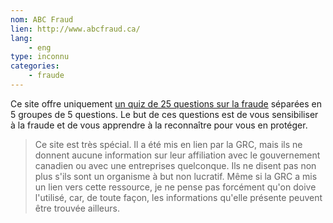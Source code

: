 ```yaml
---
nom: ABC Fraud
lien: http://www.abcfraud.ca/
lang:
    - eng
type: inconnu
categories:
    - fraude
---
```

Ce site offre uniquement [un quiz de 25 questions sur la fraude](http://www.abcfraud.ca/full-quiz/) séparées en 5 groupes de 5 questions. Le but de ces questions est de vous sensibiliser à la fraude et de vous apprendre à la reconnaître pour vous en protéger.  

> Ce site est très spécial. Il a été mis en lien par la GRC, mais ils ne donnent aucune information sur leur affiliation avec le gouvernement canadien ou avec une entreprises quelconque. Ils ne disent pas non plus s'ils sont un organisme à but non lucratif. Même si la GRC a mis un lien vers cette ressource, je ne pense pas forcément qu'on doive l'utilisé, car, de toute façon, les informations qu'elle présente peuvent être trouvée ailleurs.
